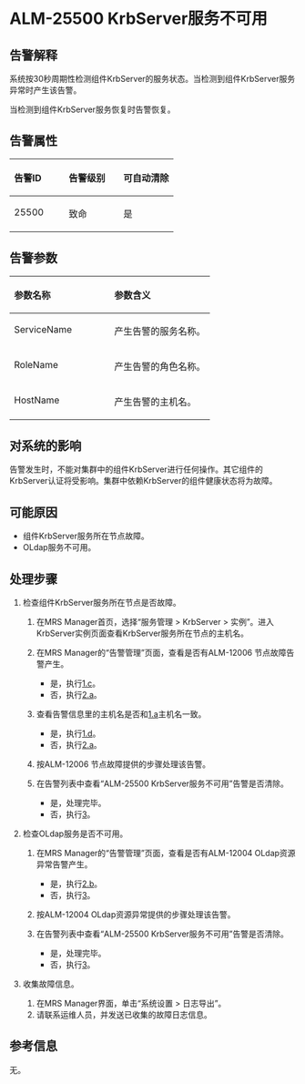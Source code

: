 # ALM-25500 KrbServer服务不可用<a name="ZH-CN_TOPIC_0174499371"></a>

## 告警解释<a name="zh-cn_topic_0093195070_zh-cn_topic_0035998744_section10722842"></a>

系统按30秒周期性检测组件KrbServer的服务状态。当检测到组件KrbServer服务异常时产生该告警。

当检测到组件KrbServer服务恢复时告警恢复。

## 告警属性<a name="zh-cn_topic_0093195070_zh-cn_topic_0035998744_section29396722"></a>

<a name="zh-cn_topic_0093195070_zh-cn_topic_0035998744_table4400500"></a>
<table><thead align="left"><tr id="zh-cn_topic_0093195070_zh-cn_topic_0035998744_row63695501"><th class="cellrowborder" valign="top" width="33.33333333333333%" id="mcps1.1.4.1.1"><p id="zh-cn_topic_0093195070_zh-cn_topic_0035998744_p59061958"><a name="zh-cn_topic_0093195070_zh-cn_topic_0035998744_p59061958"></a><a name="zh-cn_topic_0093195070_zh-cn_topic_0035998744_p59061958"></a>告警ID</p>
</th>
<th class="cellrowborder" valign="top" width="33.33333333333333%" id="mcps1.1.4.1.2"><p id="zh-cn_topic_0093195070_zh-cn_topic_0035998744_p19289328"><a name="zh-cn_topic_0093195070_zh-cn_topic_0035998744_p19289328"></a><a name="zh-cn_topic_0093195070_zh-cn_topic_0035998744_p19289328"></a>告警级别</p>
</th>
<th class="cellrowborder" valign="top" width="33.33333333333333%" id="mcps1.1.4.1.3"><p id="zh-cn_topic_0093195070_zh-cn_topic_0035998744_p18931763"><a name="zh-cn_topic_0093195070_zh-cn_topic_0035998744_p18931763"></a><a name="zh-cn_topic_0093195070_zh-cn_topic_0035998744_p18931763"></a>可自动清除</p>
</th>
</tr>
</thead>
<tbody><tr id="zh-cn_topic_0093195070_zh-cn_topic_0035998744_row57077814"><td class="cellrowborder" valign="top" width="33.33333333333333%" headers="mcps1.1.4.1.1 "><p id="zh-cn_topic_0093195070_zh-cn_topic_0035998744_p59900193"><a name="zh-cn_topic_0093195070_zh-cn_topic_0035998744_p59900193"></a><a name="zh-cn_topic_0093195070_zh-cn_topic_0035998744_p59900193"></a>25500</p>
</td>
<td class="cellrowborder" valign="top" width="33.33333333333333%" headers="mcps1.1.4.1.2 "><p id="zh-cn_topic_0093195070_zh-cn_topic_0035998744_p20077469"><a name="zh-cn_topic_0093195070_zh-cn_topic_0035998744_p20077469"></a><a name="zh-cn_topic_0093195070_zh-cn_topic_0035998744_p20077469"></a>致命</p>
</td>
<td class="cellrowborder" valign="top" width="33.33333333333333%" headers="mcps1.1.4.1.3 "><p id="zh-cn_topic_0093195070_zh-cn_topic_0035998744_p15662289"><a name="zh-cn_topic_0093195070_zh-cn_topic_0035998744_p15662289"></a><a name="zh-cn_topic_0093195070_zh-cn_topic_0035998744_p15662289"></a>是</p>
</td>
</tr>
</tbody>
</table>

## 告警参数<a name="zh-cn_topic_0093195070_zh-cn_topic_0035998744_section63243911"></a>

<a name="zh-cn_topic_0093195070_zh-cn_topic_0035998744_table60685926"></a>
<table><thead align="left"><tr id="zh-cn_topic_0093195070_zh-cn_topic_0035998744_row31278690"><th class="cellrowborder" valign="top" width="50%" id="mcps1.1.3.1.1"><p id="zh-cn_topic_0093195070_zh-cn_topic_0035998744_p50545980"><a name="zh-cn_topic_0093195070_zh-cn_topic_0035998744_p50545980"></a><a name="zh-cn_topic_0093195070_zh-cn_topic_0035998744_p50545980"></a>参数名称</p>
</th>
<th class="cellrowborder" valign="top" width="50%" id="mcps1.1.3.1.2"><p id="zh-cn_topic_0093195070_zh-cn_topic_0035998744_p583706"><a name="zh-cn_topic_0093195070_zh-cn_topic_0035998744_p583706"></a><a name="zh-cn_topic_0093195070_zh-cn_topic_0035998744_p583706"></a>参数含义</p>
</th>
</tr>
</thead>
<tbody><tr id="zh-cn_topic_0093195070_zh-cn_topic_0035998744_row47280229"><td class="cellrowborder" valign="top" width="50%" headers="mcps1.1.3.1.1 "><p id="zh-cn_topic_0093195070_zh-cn_topic_0035998744_p4493316"><a name="zh-cn_topic_0093195070_zh-cn_topic_0035998744_p4493316"></a><a name="zh-cn_topic_0093195070_zh-cn_topic_0035998744_p4493316"></a>ServiceName</p>
</td>
<td class="cellrowborder" valign="top" width="50%" headers="mcps1.1.3.1.2 "><p id="zh-cn_topic_0093195070_zh-cn_topic_0035998744_p28414304"><a name="zh-cn_topic_0093195070_zh-cn_topic_0035998744_p28414304"></a><a name="zh-cn_topic_0093195070_zh-cn_topic_0035998744_p28414304"></a>产生告警的服务名称。</p>
</td>
</tr>
<tr id="zh-cn_topic_0093195070_zh-cn_topic_0035998744_row54402144"><td class="cellrowborder" valign="top" width="50%" headers="mcps1.1.3.1.1 "><p id="zh-cn_topic_0093195070_zh-cn_topic_0035998744_p44497505"><a name="zh-cn_topic_0093195070_zh-cn_topic_0035998744_p44497505"></a><a name="zh-cn_topic_0093195070_zh-cn_topic_0035998744_p44497505"></a>RoleName</p>
</td>
<td class="cellrowborder" valign="top" width="50%" headers="mcps1.1.3.1.2 "><p id="zh-cn_topic_0093195070_zh-cn_topic_0035998744_p47528147"><a name="zh-cn_topic_0093195070_zh-cn_topic_0035998744_p47528147"></a><a name="zh-cn_topic_0093195070_zh-cn_topic_0035998744_p47528147"></a>产生告警的角色名称。</p>
</td>
</tr>
<tr id="zh-cn_topic_0093195070_zh-cn_topic_0035998744_row25100141"><td class="cellrowborder" valign="top" width="50%" headers="mcps1.1.3.1.1 "><p id="zh-cn_topic_0093195070_zh-cn_topic_0035998744_p19845579"><a name="zh-cn_topic_0093195070_zh-cn_topic_0035998744_p19845579"></a><a name="zh-cn_topic_0093195070_zh-cn_topic_0035998744_p19845579"></a>HostName</p>
</td>
<td class="cellrowborder" valign="top" width="50%" headers="mcps1.1.3.1.2 "><p id="zh-cn_topic_0093195070_zh-cn_topic_0035998744_p63988077"><a name="zh-cn_topic_0093195070_zh-cn_topic_0035998744_p63988077"></a><a name="zh-cn_topic_0093195070_zh-cn_topic_0035998744_p63988077"></a>产生告警的主机名。</p>
</td>
</tr>
</tbody>
</table>

## 对系统的影响<a name="zh-cn_topic_0093195070_zh-cn_topic_0035998744_section32324290"></a>

告警发生时，不能对集群中的组件KrbServer进行任何操作。其它组件的KrbServer认证将受影响。集群中依赖KrbServer的组件健康状态将为故障。

## 可能原因<a name="zh-cn_topic_0093195070_zh-cn_topic_0035998744_section22483156"></a>

-   组件KrbServer服务所在节点故障。
-   OLdap服务不可用。

## 处理步骤<a name="zh-cn_topic_0093195070_zh-cn_topic_0035998744_section1021814"></a>

1.  检查组件KrbServer服务所在节点是否故障。
    1.  <a name="zh-cn_topic_0093195070_zh-cn_topic_0035998744_aalm-25500_mmccppss_id"></a>在MRS Manager首页，选择“服务管理 \> KrbServer \> 实例”。进入KrbServer实例页面查看KrbServer服务所在节点的主机名。
    2.  在MRS Manager的“告警管理”页面，查看是否有ALM-12006 节点故障告警产生。
        -   是，执行[1.c](#zh-cn_topic_0093195070_zh-cn_topic_0035998744_aalm-25500_mmccppss_step_4)。
        -   否，执行[2.a](#zh-cn_topic_0093195070_zh-cn_topic_0035998744_aalm-25500_mmccppss_step_7)。

    3.  <a name="zh-cn_topic_0093195070_zh-cn_topic_0035998744_aalm-25500_mmccppss_step_4"></a>查看告警信息里的主机名是否和[1.a](#zh-cn_topic_0093195070_zh-cn_topic_0035998744_aalm-25500_mmccppss_id)主机名一致。
        -   是，执行[1.d](#zh-cn_topic_0093195070_zh-cn_topic_0035998744_aalm-25500_mmccppss_alarm53003)。
        -   否，执行[2.a](#zh-cn_topic_0093195070_zh-cn_topic_0035998744_aalm-25500_mmccppss_step_7)。

    4.  <a name="zh-cn_topic_0093195070_zh-cn_topic_0035998744_aalm-25500_mmccppss_alarm53003"></a>按ALM-12006 节点故障提供的步骤处理该告警。
    5.  在告警列表中查看“ALM-25500 KrbServer服务不可用”告警是否清除。
        -   是，处理完毕。
        -   否，执行[3](#zh-cn_topic_0093195070_zh-cn_topic_0035998744_li18897934151143)。

2.  检查OLdap服务是否不可用。
    1.  <a name="zh-cn_topic_0093195070_zh-cn_topic_0035998744_aalm-25500_mmccppss_step_7"></a>在MRS Manager的“告警管理”页面，查看是否有ALM-12004 OLdap资源异常告警产生。
        -   是，执行[2.b](#zh-cn_topic_0093195070_zh-cn_topic_0035998744_aalm-25500_mmccppss_step_8)。
        -   否，执行[3](#zh-cn_topic_0093195070_zh-cn_topic_0035998744_li18897934151143)。

    2.  <a name="zh-cn_topic_0093195070_zh-cn_topic_0035998744_aalm-25500_mmccppss_step_8"></a>按ALM-12004 OLdap资源异常提供的步骤处理该告警。
    3.  在告警列表中查看“ALM-25500 KrbServer服务不可用”告警是否清除。
        -   是，处理完毕。
        -   否，执行[3](#zh-cn_topic_0093195070_zh-cn_topic_0035998744_li18897934151143)。

3.  <a name="zh-cn_topic_0093195070_zh-cn_topic_0035998744_li18897934151143"></a>收集故障信息。
    1.  在MRS Manager界面，单击“系统设置 \> 日志导出”。
    2.  请联系运维人员，并发送已收集的故障日志信息。


## 参考信息<a name="zh-cn_topic_0093195070_zh-cn_topic_0035998744_section9196329"></a>

无。

